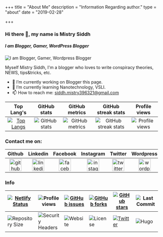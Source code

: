 +++
title = "About Me"
description = "Information Regarding author."
type = "about"
date = "2019-02-28"

+++

### Hi there 👋, my name is Mistry Siddh

##### I am Blogger, Gamer, WordPress Blogger

![I am Blogger, Gamer, Wordpress Blogger](/images/whoami/banner.png)

Myself Mistry Siddh, I'm a blogger who loves to write conspiracy theories, NEWS, tips&tricks, etc.

- 🔭 I’m currently working on Blogger this page. 
- 🌱 I’m currently learning Nanotechnology, VSLI. 
- 📫 How to reach me: siddh.mistry396321@gmail.com 



|                          Top Lang's                          |                         GitHub stats                         |                   GitHub metrics                    |                     GitHub streak stats                      |                   Profile views                    |
| :----------------------------------------------------------: | :----------------------------------------------------------: | :-------------------------------------------------: | :----------------------------------------------------------: | :------------------------------------------------: |
| [![Top Langs](https://github-readme-stats.vercel.app/api/top-langs/?username=mrfoxie)](https://github.com/anuraghazra/github-readme-stats) | ![GitHub stats](https://github-readme-stats.vercel.app/api?username=mrfoxie&show_icons=true&count_private=true) | ![GitHub metrics](https://metrics.lecoq.io/mrfoxie) | ![GitHub streak stats](https://github-readme-streak-stats.herokuapp.com/?user=mrfoxie) | ![Profile views](https://gpvc.arturio.dev/mrfoxie) |



 

### Contact me on:



|                            Github                            |                           Linkedin                           |                           Facebook                           |                          Instagram                           |                           Twitter                            |                          Wordpress                           |
| :----------------------------------------------------------: | :----------------------------------------------------------: | :----------------------------------------------------------: | :----------------------------------------------------------: | :----------------------------------------------------------: | :----------------------------------------------------------: |
| [<img src='https://cdn.jsdelivr.net/npm/simple-icons@3.0.1/icons/github.svg' alt='github' width='40'>](https://github.com/mrfoxie) | [<img src='https://cdn.jsdelivr.net/npm/simple-icons@3.0.1/icons/linkedin.svg' alt='linkedin' width='40'>](https://www.linkedin.com/in/siddhmistry/) | [<img src='https://cdn.jsdelivr.net/npm/simple-icons@3.0.1/icons/facebook.svg' alt='facebook' width='40'>](https://www.facebook.com/tigersid1997) | [<img src='https://cdn.jsdelivr.net/npm/simple-icons@3.0.1/icons/instagram.svg' alt='instagram' width='40'>](https://www.instagram.com/mistrysiddh/) | [<img src='https://cdn.jsdelivr.net/npm/simple-icons@3.0.1/icons/twitter.svg' alt='twitter' width='40'>](https://twitter.com/Hacking_Tiger) | [<img src='https://cdn.jsdelivr.net/npm/simple-icons@3.0.1/icons/wordpress.svg' alt='wordpress' width='40'>](https://hackeridiot.com) |

### Info

| [![Netlify Status](https://api.netlify.com/api/v1/badges/5b116972-923c-4ad3-a0fa-f42f8c2c9934/deploy-status)](https://app.netlify.com/sites/mistrysiddh/deploys) | ![Profile views](https://gpvc.arturio.dev/mrfoxie)           | [![GitHub issues](https://img.shields.io/github/issues/mrfoxie/mistrysiddh)](https://github.com/mrfoxie/mistrysiddh/issues) | [![GitHub forks](https://img.shields.io/github/forks/mrfoxie/mistrysiddh)](https://github.com/mrfoxie/mistrysiddh/network) | [![GitHub stars](https://img.shields.io/github/stars/mrfoxie/mistrysiddh)](https://github.com/mrfoxie/mistrysiddh/stargazers) | ![Last Commit](https://img.shields.io/github/last-commit/mrfoxie/mistrysiddh) |
| ------------------------------------------------------------ | ------------------------------------------------------------ | ------------------------------------------------------------ | ------------------------------------------------------------ | ------------------------------------------------------------ | ------------------------------------------------------------ |
| ![Repository Size](https://img.shields.io/github/repo-size/mrfoxie/mistrysiddh) | ![Security Headers](https://img.shields.io/security-headers?url=https%3A%2F%2Fmistrysiddh.tk) | ![Website](https://img.shields.io/website?url=https%3A%2F%2Fmistrysiddh.tk) | ![License](https://img.shields.io/github/license/mrfoxie/mistrysiddh) | [![Twitter](https://img.shields.io/twitter/url?style=social&url=https%3A%2F%2Ftwitter.com%2FHacking_Tiger)](https://twitter.com/intent/tweet?text=Wow:&url=https%3A%2F%2Fgithub.com%2Fmrfoxie%2Fmistrysiddh) | ![Hugo](https://img.shields.io/badge/Hugo-0.65.0-%23FF4088)  |

​     
